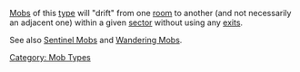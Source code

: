 [Mobs](:Category:_Mobs.md "wikilink") of this
[type](:Category:_Mob_Types.md "wikilink") will "drift" from one
[room](:Category:_Rooms.md "wikilink") to another (and not necessarily
an adjacent one) within a given [sector](Sectors.md "wikilink") without
using any [exits](:Category:_Room_Exits.md "wikilink").

See also [Sentinel Mobs](Sentinel_Mobs.md "wikilink") and [Wandering
Mobs](Wandering_Mobs.md "wikilink").

[Category: Mob Types](Category:_Mob_Types "wikilink")
